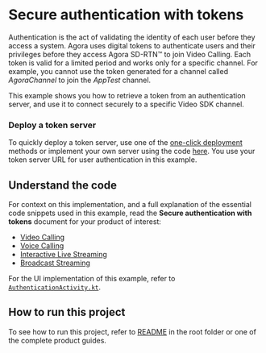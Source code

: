 # Secure authentication with tokens

Authentication is the act of validating the identity of each user before they access a system. Agora uses digital tokens to authenticate users and their privileges before they access Agora SD-RTN™ to join Video Calling. Each token is valid for a limited period and works only for a specific channel. For example, you cannot use the token generated for a channel called *AgoraChannel* to join the *AppTest* channel.

This example shows you how to retrieve a token from an authentication server, and use it to connect securely to a specific Video SDK channel. 

### Deploy a token server

To quickly deploy a token server, use one of the [one-click deployment](https://github.com/AgoraIO-Community/agora-token-service#one-click-deployments) methods or implement your own server using the code [here](https://github.com/AgoraIO-Community/agora-token-service). You use your token server URL for user authentication in this example.

## Understand the code

For context on this implementation, and a full explanation of the essential code snippets used in this example, read the **Secure authentication with tokens** document for your product of interest:

* [Video Calling](https://docs.agora.io/en/video-calling/get-started/authentication-workflow?platform=android)
* [Voice Calling](https://docs.agora.io/en/voice-calling/get-started/authentication-workflow?platform=android)
* [Interactive Live Streaming](https://docs.agora.io/en/video-calling/get-started/authentication-workflow?platform=android)
* [Broadcast Streaming](https://docs.agora.io/en/video-calling/get-started/authentication-workflow?platform=android)

For the UI implementation of this example, refer to [`AuthenticationActivity.kt`](../android-reference-app/app/src/main/java/io/agora/android_reference_app/AuthenticationActivity.kt).

## How to run this project

To see how to run this project, refer to [README](../README.md) in the root folder or one of the complete product guides.

